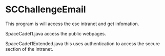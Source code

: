 # SCChallengeEmail
This program is will access the esc intranet and get infomation.

SpaceCadet1.java access the public webpages.

SpaceCadet1Extended.java this uses authentication to access the secure section of the intranet.

